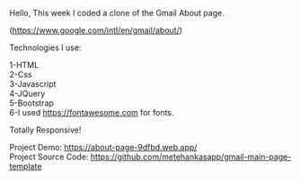 Hello, This week I coded a clone of the Gmail About page.

(https://www.google.com/intl/en/gmail/about/)

Technologies I use:

1-HTML</br>
2-Css</br>
3-Javascript</br>
4-JQuery</br>
5-Bootstrap</br>
6-I used <a href="https://fontawesome.com">https://fontawesome.com</a> for fonts.

Totally Responsive!

Project Demo: https://about-page-9dfbd.web.app/ <br/>
Project Source Code: https://github.com/metehankasapp/gmail-main-page-template
